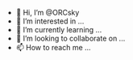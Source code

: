 - 👋 Hi, I’m @ORCsky
- 👀 I’m interested in ...
- 🌱 I’m currently learning ...
- 💞️ I’m looking to collaborate on ...
- 📫 How to reach me ...

<!---
ORCsky/ORCsky is a ✨ special ✨ repository because its `README.md` (this file) appears on your GitHub profile.
You can click the Preview link to take a look at your changes.
--->
